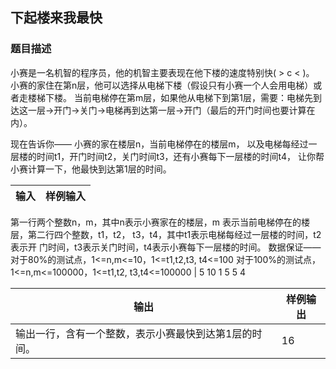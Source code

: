 ## 下起楼来我最快

### 题目描述
小赛是一名机智的程序员，他的机智主要表现在他下楼的速度特别快( > c < )。
小赛的家住在第n层，他可以选择从电梯下楼（假设只有小赛一个人会用电梯）或者走楼梯下楼。
当前电梯停在第m层，如果他从电梯下到第1层，需要：电梯先到达这一层->开门->关门->电梯再到达第一层->开门（最后的开门时间也要计算在内）。

现在告诉你——
小赛的家在楼层n，当前电梯停在的楼层m，
以及电梯每经过一层楼的时间t1，开门时间t2，关门时间t3，还有小赛每下一层楼的时间t4，
让你帮小赛计算一下，他最快到达第1层的时间。<br>

输入 | 样例输入
----|------
第一行两个整数n，m，其中n表示小赛家在的楼层，m
表示当前电梯停在的楼层，第二行四个整数，t1，t2，
t3，t4，其中t1表示电梯每经过一层楼的时间，t2表示开
门时间，t3表示关门时间，t4表示小赛每下一层楼的时间。
数据保证——
对于80%的测试点，1<=n,m<=10，1<=t1,t2,t3,
t4<=100
对于100%的测试点，1<=n,m<=100000，1<=t1,t2,
t3,t4<=100000 | 5 10  1 5 5 4<br>

输出 | 样例输出
----|------
输出一行，含有一个整数，表示小赛最快到达第1层的时间。  |16

